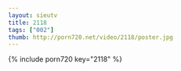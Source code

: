 ```yaml
--- 
layout: sieutv
title: 2118
tags: ["002"]
thumb: http://porn720.net/video/2118/poster.jpg
---
```

{% include porn720 key="2118" %} 

